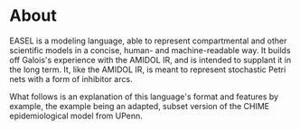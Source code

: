 # About

EASEL is a modeling language, able to represent compartmental and other
scientific models in a concise, human- and machine-readable way. It builds off
Galois's experience with the AMIDOL IR, and is intended to supplant it in the
long term. It, like the AMIDOL IR, is meant to represent stochastic Petri nets
with a form of inhibitor arcs.

What follows is an explanation of this language's format and features by
example, the example being an adapted, subset version of the CHIME
epidemiological model from UPenn.
